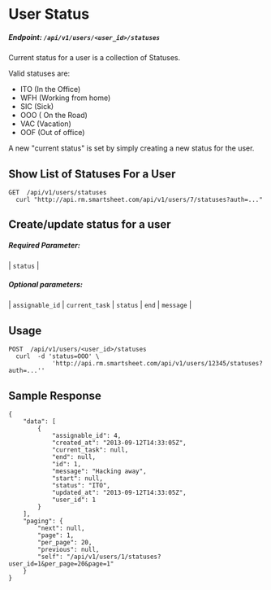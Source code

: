 # User Status

##### Endpoint: `/api/v1/users/<user_id>/statuses`

Current status for a user is a collection of Statuses.

Valid statuses are:

*   ITO (In the Office)
*   WFH (Working from home)
*   SIC (Sick)
*   OOO ( On the Road)
*   VAC (Vacation)
*   OOF (Out of office)

A new "current status" is set by simply creating a new status for the user.

## Show List of Statuses For a User

```
GET  /api/v1/users/statuses
  curl "http://api.rm.smartsheet.com/api/v1/users/7/statuses?auth=..."
```

## Create/update status for a user

##### Required Parameter:

| `status` |

##### Optional parameters:

| `assignable_id` | `current_task` | `status` | `end` | `message` |

## Usage

```
POST  /api/v1/users/<user_id>/statuses
  curl  -d 'status=OOO' \
            'http://api.rm.smartsheet.com/api/v1/users/12345/statuses?auth=...''
```

## Sample Response

```
{
    "data": [
        {
            "assignable_id": 4,
            "created_at": "2013-09-12T14:33:05Z",
            "current_task": null,
            "end": null,
            "id": 1,
            "message": "Hacking away",
            "start": null,
            "status": "ITO",
            "updated_at": "2013-09-12T14:33:05Z",
            "user_id": 1
        }
    ],
    "paging": {
        "next": null,
        "page": 1,
        "per_page": 20,
        "previous": null,
        "self": "/api/v1/users/1/statuses?user_id=1&per_page=20&page=1"
    }
}
```
